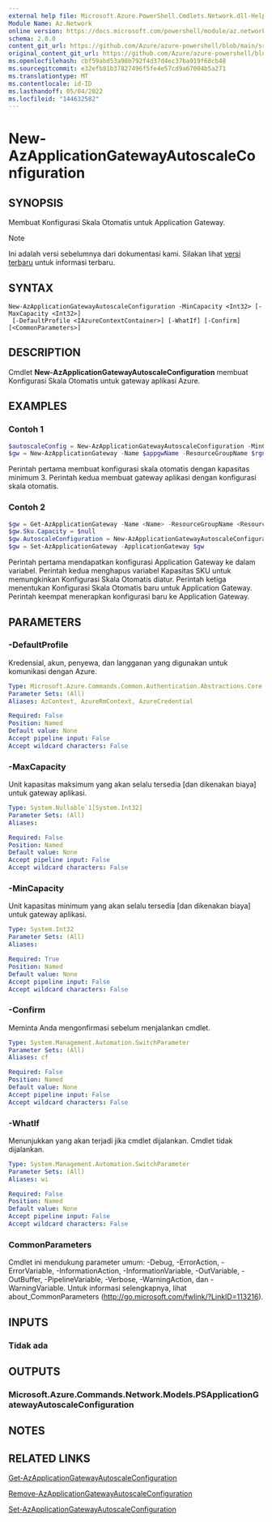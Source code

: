 ```yaml
---
external help file: Microsoft.Azure.PowerShell.Cmdlets.Network.dll-Help.xml
Module Name: Az.Network
online version: https://docs.microsoft.com/powershell/module/az.network/new-azapplicationgatewayautoscaleconfiguration
schema: 2.0.0
content_git_url: https://github.com/Azure/azure-powershell/blob/main/src/Network/Network/help/New-AzApplicationGatewayAutoscaleConfiguration.md
original_content_git_url: https://github.com/Azure/azure-powershell/blob/main/src/Network/Network/help/New-AzApplicationGatewayAutoscaleConfiguration.md
ms.openlocfilehash: cbf59abd53a98b792f4d37d4ec37ba919f68cb48
ms.sourcegitcommit: e32efb81b37827496f5fe4e57cd9a67004b5a271
ms.translationtype: MT
ms.contentlocale: id-ID
ms.lasthandoff: 05/04/2022
ms.locfileid: "144632582"
---
```

# New-AzApplicationGatewayAutoscaleConfiguration

## SYNOPSIS
Membuat Konfigurasi Skala Otomatis untuk Application Gateway.

> [!NOTE]
>Ini adalah versi sebelumnya dari dokumentasi kami. Silakan lihat [versi terbaru](/powershell/module/az.network/new-azapplicationgatewayautoscaleconfiguration) untuk informasi terbaru.

## SYNTAX

```
New-AzApplicationGatewayAutoscaleConfiguration -MinCapacity <Int32> [-MaxCapacity <Int32>]
 [-DefaultProfile <IAzureContextContainer>] [-WhatIf] [-Confirm] [<CommonParameters>]
```

## DESCRIPTION
Cmdlet **New-AzApplicationGatewayAutoscaleConfiguration** membuat Konfigurasi Skala Otomatis untuk gateway aplikasi Azure.

## EXAMPLES

### Contoh 1
```powershell
$autoscaleConfig = New-AzApplicationGatewayAutoscaleConfiguration -MinCapacity 3
$gw = New-AzApplicationGateway -Name $appgwName -ResourceGroupName $rgname ..  -AutoscaleConfiguration $autoscaleConfig
```

Perintah pertama membuat konfigurasi skala otomatis dengan kapasitas minimum 3.
Perintah kedua membuat gateway aplikasi dengan konfigurasi skala otomatis.

### Contoh 2

```powershell
$gw = Get-AzApplicationGateway -Name <Name> -ResourceGroupName <ResourceGroupName>
$gw.Sku.Capacity = $null
$gw.AutoscaleConfiguration = New-AzApplicationGatewayAutoscaleConfiguration -MinCapacity 2 -MaxCapacity 4
$gw = Set-AzApplicationGateway -ApplicationGateway $gw
```

Perintah pertama mendapatkan konfigurasi Application Gateway ke dalam variabel.
Perintah kedua menghapus variabel Kapasitas SKU untuk memungkinkan Konfigurasi Skala Otomatis diatur.
Perintah ketiga menentukan Konfigurasi Skala Otomatis baru untuk Application Gateway.
Perintah keempat menerapkan konfigurasi baru ke Application Gateway.

## PARAMETERS

### -DefaultProfile
Kredensial, akun, penyewa, dan langganan yang digunakan untuk komunikasi dengan Azure.

```yaml
Type: Microsoft.Azure.Commands.Common.Authentication.Abstractions.Core.IAzureContextContainer
Parameter Sets: (All)
Aliases: AzContext, AzureRmContext, AzureCredential

Required: False
Position: Named
Default value: None
Accept pipeline input: False
Accept wildcard characters: False
```

### -MaxCapacity
Unit kapasitas maksimum yang akan selalu tersedia [dan dikenakan biaya] untuk gateway aplikasi.

```yaml
Type: System.Nullable`1[System.Int32]
Parameter Sets: (All)
Aliases:

Required: False
Position: Named
Default value: None
Accept pipeline input: False
Accept wildcard characters: False
```

### -MinCapacity
Unit kapasitas minimum yang akan selalu tersedia [dan dikenakan biaya] untuk gateway aplikasi. 

```yaml
Type: System.Int32
Parameter Sets: (All)
Aliases:

Required: True
Position: Named
Default value: None
Accept pipeline input: False
Accept wildcard characters: False
```

### -Confirm
Meminta Anda mengonfirmasi sebelum menjalankan cmdlet.

```yaml
Type: System.Management.Automation.SwitchParameter
Parameter Sets: (All)
Aliases: cf

Required: False
Position: Named
Default value: None
Accept pipeline input: False
Accept wildcard characters: False
```

### -WhatIf
Menunjukkan yang akan terjadi jika cmdlet dijalankan.
Cmdlet tidak dijalankan.

```yaml
Type: System.Management.Automation.SwitchParameter
Parameter Sets: (All)
Aliases: wi

Required: False
Position: Named
Default value: None
Accept pipeline input: False
Accept wildcard characters: False
```

### CommonParameters
Cmdlet ini mendukung parameter umum: -Debug, -ErrorAction, -ErrorVariable, -InformationAction, -InformationVariable, -OutVariable, -OutBuffer, -PipelineVariable, -Verbose, -WarningAction, dan -WarningVariable. Untuk informasi selengkapnya, lihat about_CommonParameters (http://go.microsoft.com/fwlink/?LinkID=113216).

## INPUTS

### Tidak ada

## OUTPUTS

### Microsoft.Azure.Commands.Network.Models.PSApplicationGatewayAutoscaleConfiguration

## NOTES

## RELATED LINKS

[Get-AzApplicationGatewayAutoscaleConfiguration](./Get-AzApplicationGatewayAutoscaleConfiguration.md)

[Remove-AzApplicationGatewayAutoscaleConfiguration](./Remove-AzApplicationGatewayAutoscaleConfiguration.md)

[Set-AzApplicationGatewayAutoscaleConfiguration](./Set-AzApplicationGatewayAutoscaleConfiguration.md)
